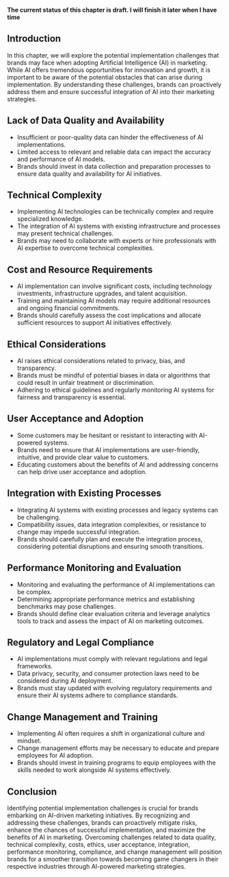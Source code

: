**The current status of this chapter is draft. I will finish it later when I have time**

Introduction
------------

In this chapter, we will explore the potential implementation challenges that brands may face when adopting Artificial Intelligence (AI) in marketing. While AI offers tremendous opportunities for innovation and growth, it is important to be aware of the potential obstacles that can arise during implementation. By understanding these challenges, brands can proactively address them and ensure successful integration of AI into their marketing strategies.

Lack of Data Quality and Availability
-------------------------------------

* Insufficient or poor-quality data can hinder the effectiveness of AI implementations.
* Limited access to relevant and reliable data can impact the accuracy and performance of AI models.
* Brands should invest in data collection and preparation processes to ensure data quality and availability for AI initiatives.

Technical Complexity
--------------------

* Implementing AI technologies can be technically complex and require specialized knowledge.
* The integration of AI systems with existing infrastructure and processes may present technical challenges.
* Brands may need to collaborate with experts or hire professionals with AI expertise to overcome technical complexities.

Cost and Resource Requirements
------------------------------

* AI implementation can involve significant costs, including technology investments, infrastructure upgrades, and talent acquisition.
* Training and maintaining AI models may require additional resources and ongoing financial commitments.
* Brands should carefully assess the cost implications and allocate sufficient resources to support AI initiatives effectively.

Ethical Considerations
----------------------

* AI raises ethical considerations related to privacy, bias, and transparency.
* Brands must be mindful of potential biases in data or algorithms that could result in unfair treatment or discrimination.
* Adhering to ethical guidelines and regularly monitoring AI systems for fairness and transparency is essential.

User Acceptance and Adoption
----------------------------

* Some customers may be hesitant or resistant to interacting with AI-powered systems.
* Brands need to ensure that AI implementations are user-friendly, intuitive, and provide clear value to customers.
* Educating customers about the benefits of AI and addressing concerns can help drive user acceptance and adoption.

Integration with Existing Processes
-----------------------------------

* Integrating AI systems with existing processes and legacy systems can be challenging.
* Compatibility issues, data integration complexities, or resistance to change may impede successful integration.
* Brands should carefully plan and execute the integration process, considering potential disruptions and ensuring smooth transitions.

Performance Monitoring and Evaluation
-------------------------------------

* Monitoring and evaluating the performance of AI implementations can be complex.
* Determining appropriate performance metrics and establishing benchmarks may pose challenges.
* Brands should define clear evaluation criteria and leverage analytics tools to track and assess the impact of AI on marketing outcomes.

Regulatory and Legal Compliance
-------------------------------

* AI implementations must comply with relevant regulations and legal frameworks.
* Data privacy, security, and consumer protection laws need to be considered during AI deployment.
* Brands must stay updated with evolving regulatory requirements and ensure their AI systems adhere to compliance standards.

Change Management and Training
------------------------------

* Implementing AI often requires a shift in organizational culture and mindset.
* Change management efforts may be necessary to educate and prepare employees for AI adoption.
* Brands should invest in training programs to equip employees with the skills needed to work alongside AI systems effectively.

Conclusion
----------

Identifying potential implementation challenges is crucial for brands embarking on AI-driven marketing initiatives. By recognizing and addressing these challenges, brands can proactively mitigate risks, enhance the chances of successful implementation, and maximize the benefits of AI in marketing. Overcoming challenges related to data quality, technical complexity, costs, ethics, user acceptance, integration, performance monitoring, compliance, and change management will position brands for a smoother transition towards becoming game changers in their respective industries through AI-powered marketing strategies.
